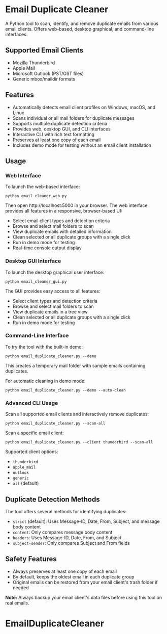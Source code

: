 # Email Duplicate Cleaner

A Python tool to scan, identify, and remove duplicate emails from various email clients. Offers web-based, desktop graphical, and command-line interfaces.

## Supported Email Clients

- Mozilla Thunderbird
- Apple Mail
- Microsoft Outlook (PST/OST files)
- Generic mbox/maildir formats

## Features

- Automatically detects email client profiles on Windows, macOS, and Linux
- Scans individual or all mail folders for duplicate messages
- Supports multiple duplicate detection criteria
- Provides web, desktop GUI, and CLI interfaces
- Interactive CLI with rich text formatting
- Preserves at least one copy of each email
- Includes demo mode for testing without an email client installation

## Usage

### Web Interface

To launch the web-based interface:

```
python email_cleaner_web.py
```

Then open http://localhost:5000 in your browser. The web interface provides all features in a responsive, browser-based UI:
- Select email client types and detection criteria 
- Browse and select mail folders to scan
- View duplicate emails with detailed information
- Clean selected or all duplicate groups with a single click
- Run in demo mode for testing
- Real-time console output display

### Desktop GUI Interface

To launch the desktop graphical user interface:

```
python email_cleaner_gui.py
```

The GUI provides easy access to all features:
- Select client types and detection criteria
- Browse and select mail folders to scan
- View duplicate emails in a tree view
- Clean selected or all duplicate groups with a single click
- Run in demo mode for testing

### Command-Line Interface

To try the tool with the built-in demo:

```
python email_duplicate_cleaner.py --demo
```

This creates a temporary mail folder with sample emails containing duplicates.

For automatic cleaning in demo mode:
```
python email_duplicate_cleaner.py --demo --auto-clean
```

### Advanced CLI Usage

Scan all supported email clients and interactively remove duplicates:

```
python email_duplicate_cleaner.py --scan-all
```

Scan a specific email client:

```
python email_duplicate_cleaner.py --client thunderbird --scan-all
```

Supported client options: 
- `thunderbird`
- `apple_mail`
- `outlook`
- `generic`
- `all` (default)

## Duplicate Detection Methods

The tool offers several methods for identifying duplicates:

- `strict` (default): Uses Message-ID, Date, From, Subject, and message body content
- `content`: Only compares message body content
- `headers`: Uses Message-ID, Date, From, and Subject
- `subject-sender`: Only compares Subject and From fields

## Safety Features

- Always preserves at least one copy of each email
- By default, keeps the oldest email in each duplicate group
- Original emails can be restored from your email client's trash folder if needed

**Note:** Always backup your email client's data files before using this tool on real emails.
# EmailDuplicateCleaner
